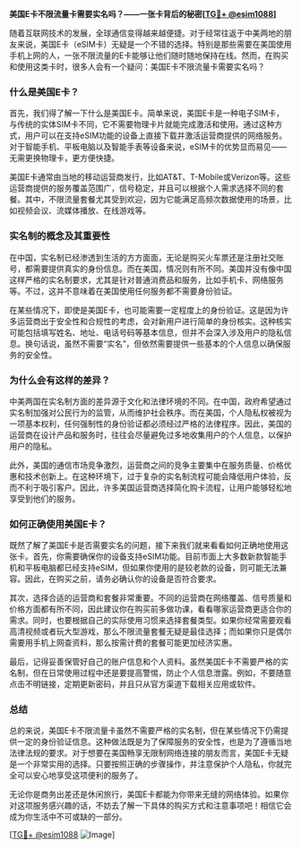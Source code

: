 **美国E卡不限流量卡需要实名吗？——一张卡背后的秘密[[TG💪+ @esim1088](https://t.me/s/esim1088)]**

随着互联网技术的发展，全球通信变得越来越便捷。对于经常往返于中美两地的朋友来说，美国E卡（eSIM卡）无疑是一个不错的选择。特别是那些需要在美国使用手机上网的人，一张不限流量的E卡能够让他们随时随地保持在线。然而，在购买和使用这类卡时，很多人会有一个疑问：美国E卡不限流量卡需要实名吗？

### **什么是美国E卡？**

首先，我们得了解一下什么是美国E卡。简单来说，美国E卡是一种电子SIM卡，与传统的实体SIM卡不同，它不需要物理卡片就能完成激活和使用。通过这种方式，用户可以在支持eSIM功能的设备上直接下载并激活运营商提供的网络服务。对于智能手机、平板电脑以及智能手表等设备来说，eSIM卡的优势显而易见——无需更换物理卡，更方便快捷。

美国E卡通常由当地的移动运营商发行，比如AT&T、T-Mobile或Verizon等。这些运营商提供的服务覆盖范围广，信号稳定，并且可以根据个人需求选择不同的套餐。其中，不限流量套餐尤其受到欢迎，因为它能满足高频次数据使用的场景，比如视频会议、流媒体播放、在线游戏等。

### **实名制的概念及其重要性**

在中国，实名制已经渗透到生活的方方面面，无论是购买火车票还是注册社交账号，都需要提供真实的身份信息。而在美国，情况则有所不同。美国并没有像中国这样严格的实名制要求，尤其是针对普通消费品和服务，比如手机卡、网络服务等。不过，这并不意味着在美国使用任何服务都不需要身份验证。

在某些情况下，即使是美国E卡，也可能需要一定程度上的身份验证。这是因为许多运营商出于安全性和合规性的考虑，会对新用户进行简单的身份核实。这种核实可能包括填写姓名、地址、电话号码等基本信息，但并不会深入涉及用户的隐私信息。换句话说，虽然不需要“实名”，但依然需要提供一些基本的个人信息以确保服务的安全性。

### **为什么会有这样的差异？**

中美两国在实名制方面的差异源于文化和法律环境的不同。在中国，政府希望通过实名制加强对公民行为的监管，从而维护社会秩序。而在美国，个人隐私权被视为一项基本权利，任何强制性的身份验证都必须经过严格的法律程序。因此，美国的运营商在设计产品和服务时，往往会尽量避免过多地收集用户的个人信息，以保护用户的隐私。

此外，美国的通信市场竞争激烈，运营商之间的竞争主要集中在服务质量、价格优惠和技术创新上。在这种环境下，过于复杂的实名制流程可能会降低用户体验，反而不利于吸引客户。因此，许多美国运营商选择简化购卡流程，让用户能够轻松地享受到他们的服务。

### **如何正确使用美国E卡？**

既然了解了美国E卡是否需要实名的问题，接下来我们就来看看如何正确地使用这张卡。首先，你需要确保你的设备支持eSIM功能。目前市面上大多数新款智能手机和平板电脑都已经支持eSIM，但如果你使用的是较老款的设备，则可能无法兼容。因此，在购买之前，请务必确认你的设备是否符合要求。

其次，选择合适的运营商和套餐非常重要。不同的运营商在网络覆盖、信号质量和价格方面都有所不同，因此建议你在购买前多做功课，看看哪家运营商更适合你的需求。同时，也要根据自己的实际使用习惯来选择套餐类型。如果你经常需要观看高清视频或者玩大型游戏，那么不限流量套餐无疑是最佳选择；而如果你只是偶尔需要用手机上网查资料，那么按需计费的套餐可能更加经济实惠。

最后，记得妥善保管好自己的账户信息和个人资料。虽然美国E卡不需要严格的实名制，但在日常使用过程中还是要提高警惕，防止个人信息泄露。例如，不要随意点击不明链接，定期更新密码，并且只从官方渠道下载相关应用或软件。

### **总结**

总的来说，美国E卡不限流量卡虽然不需要严格的实名制，但在某些情况下仍需提供一定的身份验证信息。这种做法既是为了保障服务的安全性，也是为了遵循当地法律法规的要求。对于想要在美国畅享无限制网络连接的朋友而言，美国E卡无疑是一个非常实用的选择。只要按照正确的步骤操作，并注意保护个人隐私，你就完全可以安心地享受这项便利的服务了。

无论你是商务出差还是休闲旅行，美国E卡都能为你带来无缝的网络体验。如果你对这项服务感兴趣的话，不妨去了解一下具体的购买方式和注意事项吧！相信它会成为你生活中不可或缺的一部分。

[[TG💪+ @esim1088](https://t.me/s/esim1088) ![Image](https://i.postimg.cc/4NQfJmqS/Snipaste-2025-05-13-00-14-12.png)]